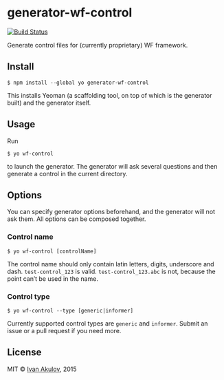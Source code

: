 # generator-wf-control

[![Build Status](https://travis-ci.org/gxoptg/generator-wf-control.svg)](https://travis-ci.org/gxoptg/generator-wf-control)

Generate control files for (currently proprietary) WF framework.


## Install

    $ npm install --global yo generator-wf-control
    
This installs Yeoman (a scaffolding tool, on top of which is the generator built) and the generator itself.  


## Usage

Run 

    $ yo wf-control
   
to launch the generator. The generator will ask several questions and then generate a control in the current directory.

## Options

You can specify generator options beforehand, and the generator will not ask them. All options can be composed together.

### Control name

    $ yo wf-control [controlName]
    
The control name should only contain latin letters, digits, underscore and dash. `test-control_123` is valid. `test-control_123.abc` is not, because the point can’t be used in the name.

### Control type

    $ yo wf-control --type [generic|informer]
    
Currently supported control types are `generic` and `informer`. Submit an issue or a pull request if you need more. 


## License

MIT © [Ivan Akulov](http://ivanakulov.name), 2015